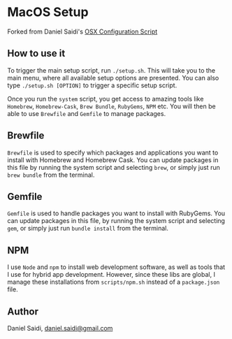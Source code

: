 # MacOS Setup

Forked from Daniel Saidi's [OSX Configuration Script](https://github.com/danielsaidi/osx) 

## How to use it

To trigger the main setup script, run `./setup.sh`. This will take you
to the main menu, where all available setup options are presented. You
can also type `./setup.sh [OPTION]` to trigger a specific setup script.

Once you run the `system` script, you get access to amazing tools like
`Homebrew`, `Homebrew-Cask`, `Brew Bundle`, `RubyGems`, `NPM` etc. You
will then be able to use `Brewfile` and `Gemfile` to manage packages.


## Brewfile

`Brewfile` is used to specify which packages and applications you want
to install with Homebrew and Homebrew Cask. You can update packages in
this file by running the system script and selecting `brew`, or simply
just run `brew bundle` from the terminal.


## Gemfile

`Gemfile` is used to handle packages you want to install with RubyGems.
You can update packages in this file, by running the system script and
selecting `gem`, or simply just run `bundle install` from the terminal.


## NPM

I use `Node` and `npm` to install web development software, as well as
tools that I use for hybrid app development. However, since these libs
are global, I manage these installations from `scripts/npm.sh` instead
of a `package.json` file.


## Author

Daniel Saidi, daniel.saidi@gmail.com
